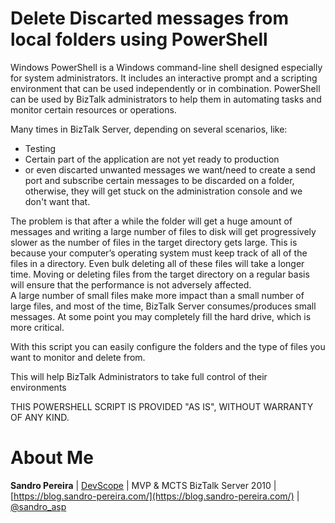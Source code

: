 # Delete Discarted messages from local folders using PowerShell
Windows PowerShell is a Windows command-line shell designed especially for system administrators. It includes an interactive prompt and a scripting environment that can be used independently or in combination. PowerShell can be used by BizTalk administrators to help them in automating tasks and monitor certain resources or operations.

Many times in BizTalk Server, depending on several scenarios, like:
* Testing
* Certain part of the application are not yet ready to production
* or even discarted unwanted messages
we want/need to create a send port and subscribe certain messages to be discarded on a folder, otherwise, they will get stuck on the administration console and we don't want that.

The problem is that after a while the folder will get a huge amount of messages and writing a large number of files to disk will get progressively slower as the number of files in the target directory gets large. This is because your computer’s operating system must keep track of all of the files in a directory. Even bulk deleting all of these files will take a longer time. Moving or deleting files from the target directory on a regular basis will ensure that the performance is not adversely affected.<br>A large number of small files make more impact than a small number of large files, and most of the time, BizTalk Server consumes/produces small messages. At some point you may completely fill the hard drive, which is more critical.

With this script you can easily configure the folders and the type of files you want to monitor and delete from.

This will help BizTalk Administrators to take full control of their environments
 
THIS POWERSHELL SCRIPT IS PROVIDED "AS IS", WITHOUT WARRANTY OF ANY KIND.

# About Me
**Sandro Pereira** | [DevScope](http://www.devscope.net/) | MVP & MCTS BizTalk Server 2010 | [https://blog.sandro-pereira.com/](https://blog.sandro-pereira.com/) | [@sandro_asp](https://twitter.com/sandro_asp)